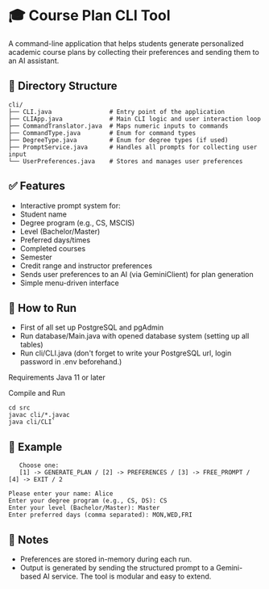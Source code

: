 # 🎓 Course Plan CLI Tool

A command-line application that helps students generate personalized academic course plans by collecting their preferences and sending them to an AI assistant.

## 📁 Directory Structure
```
cli/
├── CLI.java                # Entry point of the application
├── CLIApp.java             # Main CLI logic and user interaction loop
├── CommandTranslator.java  # Maps numeric inputs to commands
├── CommandType.java        # Enum for command types
├── DegreeType.java         # Enum for degree types (if used)
├── PromptService.java      # Handles all prompts for collecting user input
└── UserPreferences.java    # Stores and manages user preferences
```

## ✅ Features

- Interactive prompt system for:
- Student name
- Degree program (e.g., CS, MSCIS)
- Level (Bachelor/Master)
- Preferred days/times
- Completed courses
- Semester
- Credit range and instructor preferences
- Sends user preferences to an AI (via GeminiClient) for plan generation
- Simple menu-driven interface

## 🚀 How to Run
- First of all set up PostgreSQL and pgAdmin 
- Run database/Main.java with opened database system (setting up all tables)
- Run cli/CLI.java (don't forget to write your PostgreSQL url, login password in .env beforehand.)

Requirements
Java 11 or later

Compile and Run
```
cd src
javac cli/*.javac
java cli/CLI`
```
## 📘 Example
```
   Choose one:
   [1] -> GENERATE_PLAN / [2] -> PREFERENCES / [3] -> FREE_PROMPT / [4] -> EXIT / 2

Please enter your name: Alice
Enter your degree program (e.g., CS, DS): CS
Enter your level (Bachelor/Master): Master
Enter preferred days (comma separated): MON,WED,FRI
```
## 📌 Notes

- Preferences are stored in-memory during each run.
- Output is generated by sending the structured prompt to a Gemini-based AI service.
The tool is modular and easy to extend.
